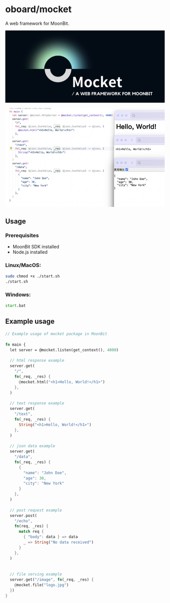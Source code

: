 # oboard/mocket

A web framework for MoonBit.

![logo](logo.jpg)

![screenshots](screenshots/1.png)

## Usage

### Prerequisites

- MoonBit SDK installed
- Node.js installed

### Linux/MacOS:

```bash
sudo chmod +x ./start.sh
./start.sh
```

### Windows:

```bat
start.bat
```

## Example usage

```rust
// Example usage of mocket package in MoonBit

fn main {
  let server = @mocket.listen(get_context(), 4000)

  // html response example
  server.get(
    "/",
    fn(_req, _res) {
      @mocket.html("<h1>Hello, World!</h1>")
    },
  )

  // text response example
  server.get(
    "/text",
    fn(_req, _res) {
      String("<h1>Hello, World!</h1>")
    },
  )

  // json data example
  server.get(
    "/data",
    fn(_req, _res) {
      {
        "name": "John Doe",
        "age": 30,
        "city": "New York"
      }
    },
  )

  // post request example
  server.post(
    "/echo",
    fn(req, _res) {
      match req {
        { "body": data } => data
        _ => String("No data received")
      }
    },
  )


  // file serving example
  server.get("/image", fn(_req, _res) {
    @mocket.file("logo.jpg")
  })
}
```
